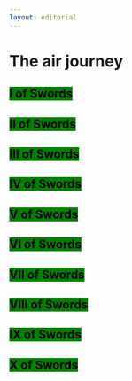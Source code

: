 ```yaml
---
layout: editorial
---
```


# The air journey

## <mark style="background-color:green;">I of Swords</mark>

## <mark style="background-color:green;">II of Swords</mark>

## <mark style="background-color:green;">III of Swords</mark>

## <mark style="background-color:green;">IV of Swords</mark>

## <mark style="background-color:green;">V of Swords</mark>

## <mark style="background-color:green;">VI of Swords</mark>

## <mark style="background-color:green;">VII of Swords</mark>

## <mark style="background-color:green;">VIII of Swords</mark>

## <mark style="background-color:green;">IX of Swords</mark>

## <mark style="background-color:green;">X of Swords</mark>

## <mark style="background-color:green;"></mark>
